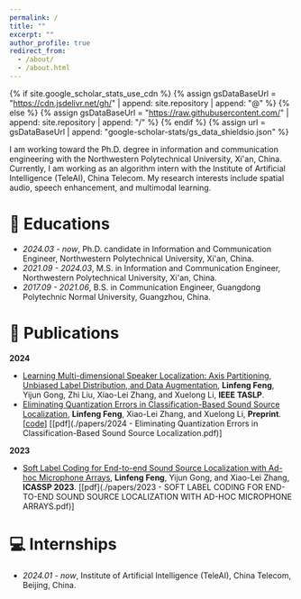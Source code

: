 ```yaml
---
permalink: /
title: ""
excerpt: ""
author_profile: true
redirect_from: 
  - /about/
  - /about.html
---
```


{% if site.google_scholar_stats_use_cdn %}
{% assign gsDataBaseUrl = "https://cdn.jsdelivr.net/gh/" | append: site.repository | append: "@" %}
{% else %}
{% assign gsDataBaseUrl = "https://raw.githubusercontent.com/" | append: site.repository | append: "/" %}
{% endif %}
{% assign url = gsDataBaseUrl | append: "google-scholar-stats/gs_data_shieldsio.json" %}

<span class='anchor' id='about-me'></span>

I am working toward the Ph.D. degree in information and communication engineering with the Northwestern Polytechnical University, Xi'an, China. Currently, I am working as an algorithm intern with the Institute of Artificial Intelligence (TeleAI), China Telecom. My research interests include spatial audio, speech enhancement, and multimodal learning.


# 🏫 Educations
- *2024.03 - now*, Ph.D. candidate in Information and Communication Engineer, Northwestern Polytechnical University, Xi'an, China.
- *2021.09 - 2024.03*, M.S. in Information and Communication Engineer, Northwestern Polytechnical University, Xi'an, China.
- *2017.09 - 2021.06*, B.S. in Communication Engineer, Guangdong Polytechnic Normal University, Guangzhou, China.


# 📝 Publications
**2024**
- [Learning Multi-dimensional Speaker Localization: Axis Partitioning, Unbiased Label Distribution, and Data Augmentation](https://arxiv.org/abs/2311.12305), **Linfeng Feng**, Yijun Gong, Zhi Liu, Xiao-Lei Zhang, and Xuelong Li, **IEEE TASLP**.
- [Eliminating Quantization Errors in Classification-Based Sound Source Localization](https://arxiv.org/abs/2311.12305), **Linfeng Feng**, Xiao-Lei Zhang, and Xuelong Li, **Preprint**. [[code](https://github.com/linfeng-feng/ULD)] [[pdf](./papers/2024 - Eliminating Quantization Errors in Classification-Based Sound Source Localization.pdf)]

**2023**
- [Soft Label Coding for End-to-end Sound Source Localization with Ad-hoc Microphone Arrays](https://ieeexplore.ieee.org/abstract/document/10094647), **Linfeng Feng**, Yijun Gong, and Xiao-Lei Zhang, **ICASSP 2023**. [[pdf](./papers/2023 - SOFT LABEL CODING FOR END-TO-END SOUND SOURCE LOCALIZATION WITH AD-HOC MICROPHONE ARRAYS.pdf)]



# 💻 Internships
- *2024.01 - now*, Institute of Artificial Intelligence (TeleAI), China Telecom, Beijing, China.

